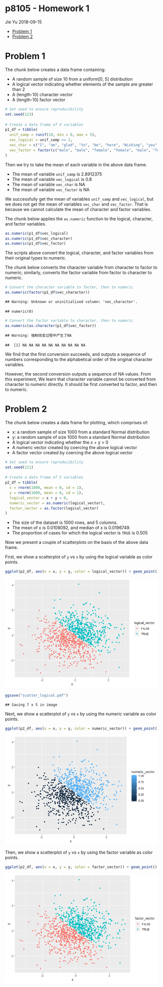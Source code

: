 p8105 - Homework 1
================
Jie Yu
2018-09-15

-   [Problem 1](#problem-1)
-   [Problem 2](#problem-2)

Problem 1
=========

The chunk below creates a data frame containing:

-   A random sample of size 10 from a uniform\[0, 5\] distribution
-   A logical vector indicating whether elements of the sample are greater than 2
-   A (length-10) character vector
-   A (length-10) factor vector

``` r
# Set seed to ensure reproducibility
set.seed(123)  

# Create a data frame of 4 variables
p1_df = tibble(
  unif_samp = runif(10, min = 0, max = 5),
  vec_logical = unif_samp >= 2, 
  vec_char = c("I", "am", "glad", "to", "be", "here", "Wishing", "you", "happiness", "always"),
  vec_factor = factor(c("male", "male", "female", "female", "male", "female", "female", "male", "female", "female"))
)
```

Then we try to take the mean of each variable in the above data frame.

-   The mean of variable `unif_samp` is 2.8912375
-   The mean of variable `vec_logical` is 0.8
-   The mean of variable `vec_char` is NA
-   The mean of variable `vec_factor` is NA

We successfully get the mean of variables `unif_samp` and `vec_logical`, but we does not get the mean of variables `vec_char` and `vec_factor`. That is because we cannot calculate the mean of character and factor variables.

The chunk below applies the `as.numeric` function to the logical, character, and factor variables.

``` r
as.numeric(p1_df$vec_logical)
as.numeric(p1_df$vec_character)
as.numeric(p1_df$vec_factor)
```

The scripts above convert the logical, character, and factor variables from their original types to numeric.

The chunk below converts the character variable from character to factor to numeric; similarly, converts the factor variable from factor to character to numeric.

``` r
# Convert the character variable to facter, then to numeric
as.numeric(factor(p1_df$vec_character))   
```

    ## Warning: Unknown or uninitialised column: 'vec_character'.

    ## numeric(0)

``` r
# Convert the factor variable to character, then to numeric
as.numeric(as.character(p1_df$vec_factor))
```

    ## Warning: 强制改变过程中产生了NA

    ##  [1] NA NA NA NA NA NA NA NA NA NA

We find that the first conversion succeeds, and outputs a sequence of numbers corresponding to the alphabetical order of the original character variables.

However, the second conversion outputs a sequence of NA values. From this experiment, We learn that character variable cannot be converted from character to numeric directly. It should be first converted to factor, and then to numeric.

Problem 2
=========

The chunk below creates a data frame for plotting, which comprises of:

-   x: a random sample of size 1000 from a standard Normal distribution
-   y: a random sample of size 1000 from a standard Normal distribution
-   A logical vector indicating whether the x + y &gt; 0
-   A numeric vector created by coercing the above logical vector
-   A factor vector created by coercing the above logical vector

``` r
# Set seed to ensure reproducibility
set.seed(111)  

# Create a data frame of 5 variables
p2_df = tibble(
  x = rnorm(1000, mean = 0, sd = 1),
  y = rnorm(1000, mean = 0, sd = 1),
  logical_vector = x + y > 0, 
  numeric_vector = as.numeric(logical_vector),
  factor_vector = as.factor(logical_vector)
)
```

-   The size of the dataset is 1000 rows, and 5 columns.
-   The mean of x is 0.0108092, and median of x is 0.0196749.
-   The proportion of cases for which the logical vector is `TRUE` is 0.505

Now we present a couple of scatterplots on the basis of the above data frame.

First, we show a scatterplot of `y` vs `x` by using the logical variable as color points.

``` r
ggplot(p2_df, aes(x = x, y = y, color = logical_vector)) + geom_point()
```

![](p8105_hw1_jy2944_files/figure-markdown_github/scatter_logical-1.png)

``` r
ggsave("scatter_logical.pdf")
```

    ## Saving 7 x 5 in image

Next, we show a scatterplot of `y` vs `x` by using the numeric variable as color points.

``` r
ggplot(p2_df, aes(x = x, y = y, color = numeric_vector)) + geom_point()
```

![](p8105_hw1_jy2944_files/figure-markdown_github/scatter_numeric-1.png)

Then, we show a scatterplot of `y` vs `x` by using the factor variable as color points.

``` r
ggplot(p2_df, aes(x = x, y = y, color = factor_vector)) + geom_point()
```

![](p8105_hw1_jy2944_files/figure-markdown_github/scatter_factor-1.png)

